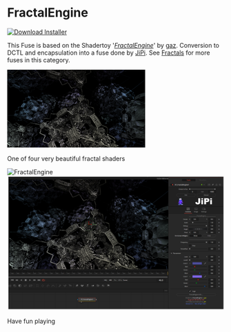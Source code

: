 # FractalEngine
<a href="FractalEngine-Installer.lua" download><img alt="Download Installer" src="https://img.shields.io/static/v1?label=Download&message=FractalEngine-Installer.lua&color=blue" /></a>

This Fuse is based on the Shadertoy '_[FractalEngine](https://www.shadertoy.com/view/ttSBRm)_' by [gaz](https://www.shadertoy.com/user/gaz). Conversion to DCTL and encapsulation into a fuse done by [JiPi](../../Site/Profiles/JiPi.md). See [Fractals](README.md) for more fuses in this category.

[![FractalEngine Thumbnail](FractalEngine.png)](https://www.shadertoy.com/view/ttSBRm "View on Shadertoy.com")



<!-- +++ DO NOT REMOVE THIS COMMENT +++ DO NOT ADD OR EDIT ANY TEXT BEFORE THIS LINE +++ IT WOULD BE A REALLY BAD IDEA +++ -->

One of four very beautiful fractal shaders

![FractalEngine](https://user-images.githubusercontent.com/78935215/111883188-11c55700-89ba-11eb-89fe-163f55daf831.gif)
[![FractalEngine](FractalEngine_screenshot.png)](FractalEngine.fuse)


Have fun playing

<!-- +++ DO NOT REMOVE THIS COMMENT +++ DO NOT EDIT ANY TEXT THAT COMES AFTER THIS LINE +++ TRUST ME: JUST DON'T DO IT +++ -->

